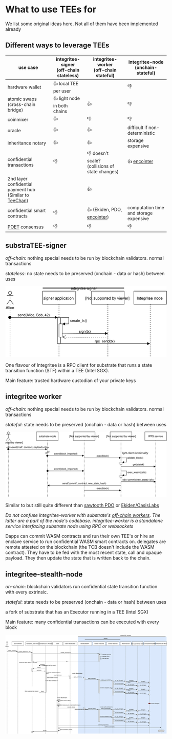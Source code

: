 # What to use TEEs for

We list some original ideas here. Not all of them have been implemented already

## Different ways to leverage TEEs

| use case | integritee-signer <br>(off-chain stateless) | integritee-worker<br> (off-chain stateful) | integritee-node<br> (onchain-stateful) |
|----------|-------------------|----------------|-----------------|
|hardware wallet| :+1: local TEE per user | | :thumbsdown:|
|atomic swaps<br>(cross-chain bridge)| :+1: light node in both chains | :+1: | :thumbsdown: |
|coinmixer| :+1:  | :thumbsdown: | :thumbsdown: |
|oracle| :+1: | :+1: | difficult if non-deterministic |
|inheritance notary| :+1: | :+1: | storage expensive |
|confidential transactions| :thumbsdown: | :thumbsdown: doesn't scale? (collisions of state changes) | :+1: [encointer](https://encointer.org) |
| 2nd layer confidential payment hub (Similar to [TeeChan](https://github.com/lsds/Teechain))|  | :+1: | |
|confidential smart contracts |:thumbsdown: | :+1: (Ekiden, PDO, [encointer](https://encointer.org)) | computation time and storage expensive|
| [POET](https://sawtooth.hyperledger.org/docs/core/releases/1.0/architecture/poet.html) consensus | :thumbsdown: | :thumbsdown: | :thumbsdown: |

## substraTEE-signer

*off-chain*: nothing special needs to be run by blockchain validators. normal transactions

*stateless*: no state needs to be preserved (onchain - data or hash) between uses

![signer](fig/integritee-signer.svg)

One flavour of Integritee is a RPC client for substrate that runs a state transition function (STF) within a TEE (Intel SGX).

Main feature: trusted hardware custodian of your private keys

## integritee worker

*off-chain*: nothing special needs to be run by blockchain validators. normal transactions

*stateful*: state needs to be preserved (onchain - data or hash) between uses

![offchain-contract](fig/integritee-offchain-contract.svg)

Similar to but still quite different than [sawtooth PDO](https://github.com/hyperledger-labs/private-data-objects) or [Ekiden/OasisLabs](https://www.oasislabs.com/)

*Do not confuse integritee-worker with substrate's [off-chain workers](https://github.com/paritytech/substrate/pull/1942). The latter are a part of the node's codebase. integritee-worker is a standalone service interfacing substrate node using RPC or websockets*

Dapps can commit WASM contracts and run their own TEE's or hire an enclave service to run confidential WASM smart contracts on. delegates are remote attested on the blockchain (the TCB doesn't include the WASM contract). They have to be fed with the most recent state, call and opaque payload. They then update the state that is written back to the chain.

## integritee-stealth-node

*on-chain*: blockchain validators run confidential state transition function with every extrinsic.

*stateful*: state needs to be preserved (onchain - data or hash) between uses

a fork of substrate that has an Executor running in a TEE (Intel SGX)

Main feature: many confidential transactions can be executed with every block

![node](fig/integritee-stealth-node.svg)
